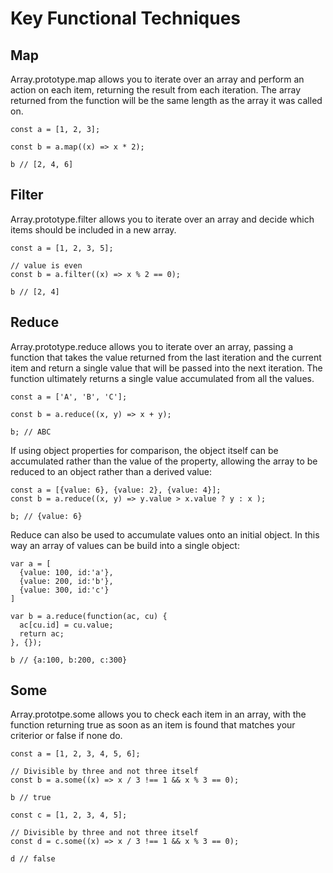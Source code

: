 # Key Functional Techniques

## Map

Array.prototype.map allows you to iterate over an array and perform an action on each item, returning the result from each iteration. The array returned from the function will be the same length as the array it was called on.

```
const a = [1, 2, 3];

const b = a.map((x) => x * 2);

b // [2, 4, 6]
```

## Filter

Array.prototype.filter allows you to iterate over an array and decide which items should be included in a new array.

```
const a = [1, 2, 3, 5];

// value is even
const b = a.filter((x) => x % 2 == 0);

b // [2, 4]
```

## Reduce

Array.prototype.reduce allows you to iterate over an array, passing a function that takes the value returned from the last iteration and the current item and return a single value that will be passed into the next iteration. The function ultimately returns a single value accumulated from all the values.

```
const a = ['A', 'B', 'C'];

const b = a.reduce((x, y) => x + y);

b; // ABC
```

If using object properties for comparison, the object itself can be accumulated rather than the value of the property, allowing the array to be reduced to an object rather than a derived value:

```
const a = [{value: 6}, {value: 2}, {value: 4}];
const b = a.reduce((x, y) => y.value > x.value ? y : x );

b; // {value: 6}
```

Reduce can also be used to accumulate values onto an initial object. In this way an array of values can be build into a single object:

```
var a = [
  {value: 100, id:'a'},
  {value: 200, id:'b'},
  {value: 300, id:'c'}
]

var b = a.reduce(function(ac, cu) {
  ac[cu.id] = cu.value;
  return ac;
}, {});

b // {a:100, b:200, c:300}
```

## Some

Array.prototpe.some allows you to check each item in an array, with the function returning true as soon as an item is found that matches your criterior or false if none do.

```
const a = [1, 2, 3, 4, 5, 6];

// Divisible by three and not three itself
const b = a.some((x) => x / 3 !== 1 && x % 3 == 0);

b // true

const c = [1, 2, 3, 4, 5];

// Divisible by three and not three itself
const d = c.some((x) => x / 3 !== 1 && x % 3 == 0);

d // false
```




